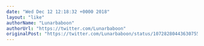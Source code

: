 ```yaml
---
date: "Wed Dec 12 12:18:32 +0000 2018"
layout: "like"
authorName: "Lunarbaboon"
authorUrl: "https://twitter.com/Lunarbaboon"
originalPost: "https://twitter.com/Lunarbaboon/status/1072828044363075584"
---
```

